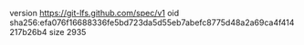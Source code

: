 version https://git-lfs.github.com/spec/v1
oid sha256:efa076f16688336fe5bd723da5d55eb7abefc8775d48a2a69ca4f414217b26b4
size 2935
